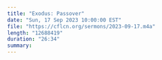 ```yaml
---
title: "Exodus: Passover"
date: "Sun, 17 Sep 2023 10:00:00 EST"
file: "https://cflcn.org/sermons/2023-09-17.m4a"
length: "12688419"
duration: "26:34"
summary: 
---
```

